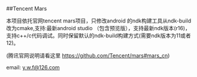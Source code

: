 ##Tencent Mars

本项目依托官网tencent mars项目，只修改android 的ndk构建工具从ndk-build改为cmake,支持:最新android studio （包含预览版），支持最新ndk版本(r16)，支持c++/c代码调试。同时保留默认的ndk-build构建方式(需要ndk版本为11或者12)。

(腾讯官网说明请看这里 https://github.com/Tencent/mars#mars_cn)

email: y.w.f@126.com
